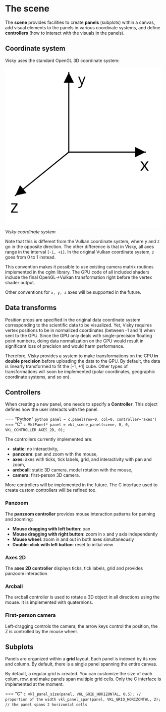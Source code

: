 # The scene

The **scene** provides facilities to create **panels** (subplots) within a canvas, add visual elements to the panels in various coordinate systems, and define **controllers** (how to interact with the visuals in the panels).


## Coordinate system

Visky uses the standard OpenGL 3D coordinate system:

![Visky coordinate system](../images/cds.svg)
*Visky coordinate system*

Note that this is different from the Vulkan coordinate system, where y and z go in the opposite direction. The other difference is that in Visky, all axes range in the interval `[-1, +1]`. In the original Vulkan coordinate system, `z` goes from 0 to 1 instead.

This convention makes it possible to use existing camera matrix routines implemented in the cglm library. The GPU code of all included shaders include the final OpenGL->Vulkan transformation right before the vertex shader output.

Other conventions for `x, y, z` axes will be supported in the future.


## Data transforms

Position props are specified in the original data coordinate system corresponding to the scientific data to be visualized. Yet, Visky requires vertex positions to be in normalized coordinates (between -1 and 1) when sent to the GPU. Since the GPU only deals with single-precision floating point numbers, doing data normalization on the GPU would result in significant loss of precision and would harm performance.

Therefore, Visky provides a system to make transformations on the CPU **in double precision** before uploading the data to the GPU. By default, the data is linearly transformed to fit the [-1, +1] cube. Other types of transformations will soon be implemented (polar coordinates, geographic coordinate systems, and so on).


## Controllers

When creating a new panel, one needs to specify a **Controller**. This object defines how the user interacts with the panel.

=== "Python"
    ```python
    panel = c.panel(row=0, col=0, controller='axes')
    ```
=== "C"
    ```c
    VklPanel* panel = vkl_scene_panel(scene, 0, 0, VKL_CONTROLLER_AXES_2D, 0);
    ```

The controllers currently implemented are:

* **static**: no interactivity,
* **panzoom**: pan and zoom with the mouse,
* **axes**: axes with ticks, tick labels, grid, and interactivity with pan and zoom,
* **arcbcall**: static 3D camera, model rotation with the mouse,
* **camera**: first-person 3D camera.

More controllers will be implemented in the future. The C interface used to create custom controllers will be refined too.

### Panzoom

The **panzoom controller** provides mouse interaction patterns for panning and zooming:

* **Mouse dragging with left button**: pan
* **Mouse dragging with right button**: zoom in x and y axis independently
* **Mouse wheel**: zoom in and out in both axes simultaneously
* **Double-click with left button**: reset to initial view

### Axes 2D

The **axes 2D controller** displays ticks, tick labels, grid and provides panzoom interaction.

### Arcball

The arcball controller is used to rotate a 3D object in all directions using the mouse. It is implemented with quaternions.

### First-person camera

Left-dragging controls the camera, the arrow keys control the position, the Z is controlled by the mouse wheel.


## Subplots

Panels are organized within a **grid** layout. Each panel is indexed by its row and column. By default, there is a single panel spanning the entire canvas.

By default, a regular grid is created. You can customize the size of each colum, row, and make panels span multiple grid cells. Only the C interface is implemented at the moment.

=== "C"
    ```c
    vkl_panel_size(panel, VKL_GRID_HORIZONTAL, 0.5); // proportion of the width
    vkl_panel_span(panel, VKL_GRID_HORIZONTAL, 2); // the panel spans 2 horizontal cells
    ```
